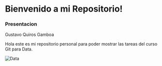 # Bienvenido a mi Repositorio!

### Presentacion

Gustavo Quiros Gamboa

Hola este es mi repositorio personal para poder mostrar las tareas del curso Git para Data.

![Data](https://k21academy.com/wp-content/uploads/2022/04/Napa-Data-Engineering-Image.jpg)